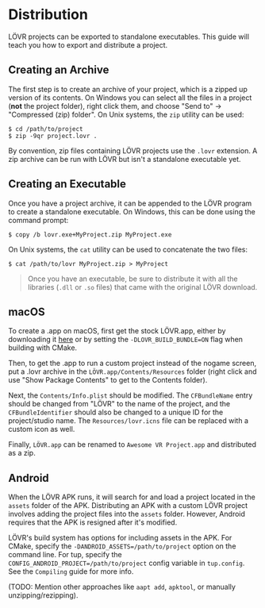 Distribution
===

LÖVR projects can be exported to standalone executables.  This guide will teach you how to export
and distribute a project.

Creating an Archive
---

The first step is to create an archive of your project, which is a zipped up version of its
contents.  On Windows you can select all the files in a project (**not** the project folder), right
click them, and choose "Send to" -> "Compressed (zip) folder".  On Unix systems, the `zip` utility
can be used:

    $ cd /path/to/project
    $ zip -9qr project.lovr .

By convention, zip files containing LÖVR projects use the `.lovr` extension.  A zip archive can be
run with LÖVR but isn't a standalone executable yet.

Creating an Executable
---

Once you have a project archive, it can be appended to the LÖVR program to create a standalone
executable.  On Windows, this can be done using the command prompt:

    $ copy /b lovr.exe+MyProject.zip MyProject.exe

On Unix systems, the `cat` utility can be used to concatenate the two files:

    $ cat /path/to/lovr MyProject.zip > MyProject

> Once you have an executable, be sure to distribute it with all the libraries (`.dll` or `.so`
> files) that came with the original LÖVR download.

macOS
---

To create a .app on macOS, first get the stock LÖVR.app, either by downloading it
[here](https://lovr.org/download/mac) or by setting the `-DLOVR_BUILD_BUNDLE=ON` flag when building
with CMake.

Then, to get the .app to run a custom project instead of the nogame screen, put a .lovr archive in
the `LÖVR.app/Contents/Resources` folder (right click and use "Show Package Contents" to get to the
Contents folder).

Next, the `Contents/Info.plist` should be modified.  The `CFBundleName` entry should be changed from
"LÖVR" to the name of the project, and the `CFBundleIdentifier` should also be changed to a unique
ID for the project/studio name.  The `Resources/lovr.icns` file can be replaced with a custom icon
as well.

Finally, `LÖVR.app` can be renamed to `Awesome VR Project.app` and distributed as a zip.

Android
---

When the LÖVR APK runs, it will search for and load a project located in the `assets` folder of the
APK.  Distributing an APK with a custom LÖVR project involves adding the project files into the
`assets` folder.  However, Android requires that the APK is resigned after it's modified.

LÖVR's build system has options for including assets in the APK.  For CMake, specify the
`-DANDROID_ASSETS=/path/to/project` option on the command line.  For tup, specify the
`CONFIG_ANDROID_PROJECT=/path/to/project` config variable in `tup.config`.  See the `Compiling`
guide for more info.

(TODO: Mention other approaches like `aapt add`, `apktool`, or manually unzipping/rezipping).
